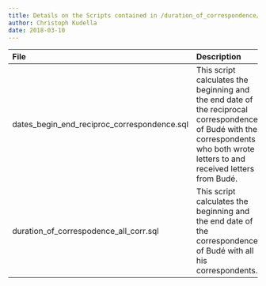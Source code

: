 ```yaml
---
title: Details on the Scripts contained in /duration_of_correspondence/
author: Christoph Kudella
date: 2018-03-10
---
```


| File | Description |
| :------------- | :------------- |
| dates_begin_end_reciproc_correspondence.sql | This script calculates the beginning and the end date of the reciprocal correspondence of Budé with the correspondents who both wrote letters to and received letters from Budé.  |
| duration_of_correspodence_all_corr.sql | This script calculates the beginning and the end date of the correspondence of Budé with all his correspondents. |
